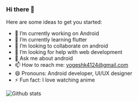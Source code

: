 ### Hi there 👋

Here are some ideas to get you started:

- 🔭 I’m currently working on Android
- 🌱 I’m currently learning flutter
- 👯 I’m looking to collaborate on android
- 🤔 I’m looking for help with web development
- 💬 Ask me about android
- 📫 How to reach me: yogeshk4124@gmail.com
- 😄 Pronouns: Android developer, UI/UX designer
- ⚡ Fun fact: I love watching anime

![Github  stats](https://github-readme-stats.vercel.app/api?username=yogeshk4124&show_icons=true&hide_border=false&theme=dracula)
